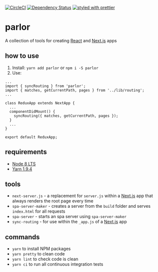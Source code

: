 [![CircleCI](https://circleci.com/gh/sikhote/parlor.svg?style=svg)](https://circleci.com/gh/sikhote/parlor)
[![Dependency Status](https://david-dm.org/sikhote/parlor.svg)](https://david-dm.org/sikhote/parlor.app)
[![styled with prettier](https://img.shields.io/badge/styled_with-prettier-ff69b4.svg)](https://github.com/prettier/prettier)

# parlor
A collection of tools for creating [React](https://github.com/facebook/react/) and [Next.js](https://github.com/zeit/next.js/) apps

## how to use
1. Install: `yarn add parlor` or `npm i -S parlor`
2. Use:
  ```
  ...
  import { syncRouting } from 'parlor';
  import { matches, getCurrentPath, pages } from '../lib/routing';
  ...

  class ReduxApp extends NextApp {
    ...
    componentDidMount() {
      syncRouting({ matches, getCurrentPath, pages });
    }
    ...
  }

  export default ReduxApp;
  ```

## requirements
- [Node 8 LTS](https://nodejs.org/)
- [Yarn 1.9.4](https://yarnpkg.com/)

## tools
- `next-server.js` - a replacement for `server.js` within a [Next.js](https://github.com/zeit/next.js/) app that always renders the root page every time
- `spa-server-maker` - creates a server from the `build` folder and serves `index.html` for all requests
- `spa-server` - starts an spa server using `spa-server-maker`
- `sync-routing` - for use within the `_app.js` of a [Next.js](https://github.com/zeit/next.js/) app

## commands
- `yarn` to install NPM packages
- `yarn pretty` to clean code
- `yarn lint` to check code is clean
- `yarn ci` to run all continuous integration tests
